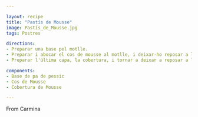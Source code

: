 ```yaml
---

layout: recipe
title: "Pastís de Mousse"
image: Pastís_de_Mousse.jpg
tags: Postres

directions:
- Preparar una base pel motlle.
- Preparar i abocar el cos de mousse al motlle, i deixar-ho reposar a lanevera.
- Preparar l'última capa, la cobertura, i tornar a deixar a reposar a la nevera.

components:
- Base de pa de pessic
- Cos de Mousse
- Cobertura de Mousse

---
```


From Carmina
